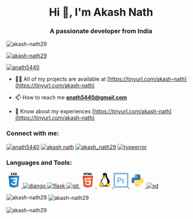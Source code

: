 <h1 align="center">Hi 👋, I'm Akash Nath</h1>
<h3 align="center">A passionate developer from India</h3>

<p align="left"> <img src="https://komarev.com/ghpvc/?username=akash-nath29&label=Profile%20views&color=0e75b6&style=flat" alt="akash-nath29" /> </p>

<p align="left"> <a href="https://github.com/ryo-ma/github-profile-trophy"><img src="https://github-profile-trophy.vercel.app/?username=akash-nath29" alt="akash-nath29" /></a> </p>

<p align="left"> <a href="https://twitter.com/anath5440" target="blank"><img src="https://img.shields.io/twitter/follow/anath5440?logo=twitter&style=for-the-badge" alt="anath5440" /></a> </p>

- 👨‍💻 All of my projects are available at [https://tinyurl.com/akash-nath](https://tinyurl.com/akash-nath)

- 📫 How to reach me **anath5440@gmail.com**

- 📄 Know about my experiences [https://tinyurl.com/akash-nath](https://tinyurl.com/akash-nath)

<h3 align="left">Connect with me:</h3>
<p align="left">
<a href="https://twitter.com/anath5440" target="blank"><img align="center" src="https://raw.githubusercontent.com/rahuldkjain/github-profile-readme-generator/master/src/images/icons/Social/twitter.svg" alt="anath5440" height="30" width="40" /></a>
<a href="https://fb.com/akash nath" target="blank"><img align="center" src="https://raw.githubusercontent.com/rahuldkjain/github-profile-readme-generator/master/src/images/icons/Social/facebook.svg" alt="akash nath" height="30" width="40" /></a>
<a href="https://instagram.com/akash_nath29" target="blank"><img align="center" src="https://raw.githubusercontent.com/rahuldkjain/github-profile-readme-generator/master/src/images/icons/Social/instagram.svg" alt="akash_nath29" height="30" width="40" /></a>
<a href="https://www.youtube.com/c/typeerror" target="blank"><img align="center" src="https://raw.githubusercontent.com/rahuldkjain/github-profile-readme-generator/master/src/images/icons/Social/youtube.svg" alt="typeerror" height="30" width="40" /></a>
</p>

<h3 align="left">Languages and Tools:</h3>
<p align="left"> <a href="https://www.w3schools.com/css/" target="_blank" rel="noreferrer"> <img src="https://raw.githubusercontent.com/devicons/devicon/master/icons/css3/css3-original-wordmark.svg" alt="css3" width="40" height="40"/> </a> <a href="https://www.djangoproject.com/" target="_blank" rel="noreferrer"> <img src="https://cdn.worldvectorlogo.com/logos/django.svg" alt="django" width="40" height="40"/> </a> <a href="https://flask.palletsprojects.com/" target="_blank" rel="noreferrer"> <img src="https://www.vectorlogo.zone/logos/pocoo_flask/pocoo_flask-icon.svg" alt="flask" width="40" height="40"/> </a> <a href="https://git-scm.com/" target="_blank" rel="noreferrer"> <img src="https://www.vectorlogo.zone/logos/git-scm/git-scm-icon.svg" alt="git" width="40" height="40"/> </a> <a href="https://www.w3.org/html/" target="_blank" rel="noreferrer"> <img src="https://raw.githubusercontent.com/devicons/devicon/master/icons/html5/html5-original-wordmark.svg" alt="html5" width="40" height="40"/> </a> <a href="https://www.linux.org/" target="_blank" rel="noreferrer"> <img src="https://raw.githubusercontent.com/devicons/devicon/master/icons/linux/linux-original.svg" alt="linux" width="40" height="40"/> </a> <a href="https://www.photoshop.com/en" target="_blank" rel="noreferrer"> <img src="https://raw.githubusercontent.com/devicons/devicon/master/icons/photoshop/photoshop-line.svg" alt="photoshop" width="40" height="40"/> </a> <a href="https://www.python.org" target="_blank" rel="noreferrer"> <img src="https://raw.githubusercontent.com/devicons/devicon/master/icons/python/python-original.svg" alt="python" width="40" height="40"/> </a> <a href="https://www.adobe.com/products/xd.html" target="_blank" rel="noreferrer"> <img src="https://cdn.worldvectorlogo.com/logos/adobe-xd.svg" alt="xd" width="40" height="40"/> </a> </p>

<p><img align="left" src="https://github-readme-stats.vercel.app/api/top-langs?username=akash-nath29&show_icons=true&locale=en&layout=compact" alt="akash-nath29" /></p>

<p>&nbsp;<img align="center" src="https://github-readme-stats.vercel.app/api?username=akash-nath29&show_icons=true&locale=en" alt="akash-nath29" /></p>

<p><img align="center" src="https://github-readme-streak-stats.herokuapp.com/?user=akash-nath29&" alt="akash-nath29" /></p>
